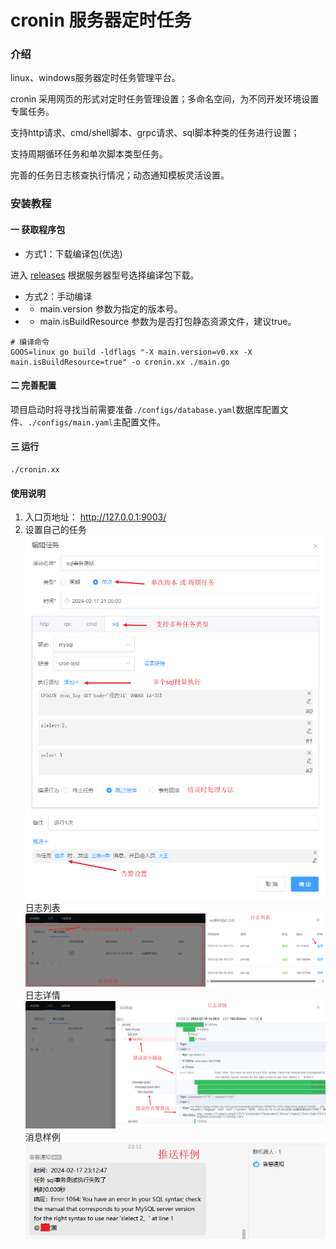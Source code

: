 # cronin 服务器定时任务

### 介绍
linux、windows服务器定时任务管理平台。

cronin 采用网页的形式对定时任务管理设置；多命名空间，为不同开发环境设置专属任务。

支持http请求、cmd/shell脚本、grpc请求、sql脚本种类的任务进行设置；

支持周期循环任务和单次脚本类型任务。

完善的任务日志核查执行情况；动态通知模板灵活设置。




### 安装教程
#### 一 获取程序包
- 方式1：下载编译包(优选) 
    
进入 [releases](https://gitee.com/mnyuan/cronin/releases) 根据服务器型号选择编译包下载。

- 方式2：手动编译
- - main.version 参数为指定的版本号。
- - main.isBuildResource 参数为是否打包静态资源文件，建议true。
~~~
# 编译命令
GOOS=linux go build -ldflags "-X main.version=v0.xx -X main.isBuildResource=true" -o cronin.xx ./main.go
~~~

#### 二 完善配置
项目启动时将寻找当前需要准备`./configs/database.yaml`数据库配置文件、`./configs/main.yaml`主配置文件。

#### 三 运行
```
./cronin.xx
```

#### 使用说明

1.  入口页地址： http://127.0.0.1:9003/
2.  设置自己的任务
![image](./work/set.png)
日志列表
![image](./work/list.png)
日志详情
![image](./work/trace.png)
消息样例
![image](./work/msg.png)
